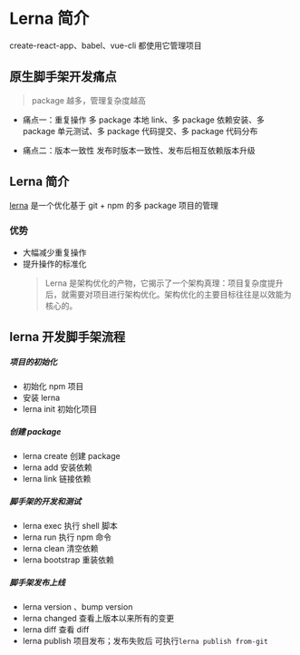 # Lerna 简介

create-react-app、babel、vue-cli 都使用它管理项目

## 原生脚手架开发痛点

> package 越多，管理复杂度越高

- 痛点一：重复操作
  多 package 本地 link、多 package 依赖安装、多 package 单元测试、多 package 代码提交、多 package 代码分布

- 痛点二：版本一致性
  发布时版本一致性、发布后相互依赖版本升级

## Lerna 简介

[lerna](https://www.lernajs.cn/) 是一个优化基于 git + npm 的多 package 项目的管理

### 优势

- 大幅减少重复操作
- 提升操作的标准化
  > Lerna 是架构优化的产物，它揭示了一个架构真理：项目复杂度提升后，就需要对项目进行架构优化。架构优化的主要目标往往是以效能为核心的。

## lerna 开发脚手架流程

##### 项目的初始化

- 初始化 npm 项目
- 安装 lerna
- lerna init 初始化项目

##### 创建 package

- lerna create 创建 package
- lerna add 安装依赖
- lerna link 链接依赖

##### 脚手架的开发和测试

- lerna exec 执行 shell 脚本
- lerna run 执行 npm 命令
- lerna clean 清空依赖
- lerna bootstrap 重装依赖

##### 脚手架发布上线

- lerna version 、bump version
- lerna changed 查看上版本以来所有的变更
- lerna diff 查看 diff
- lerna publish 项目发布；发布失败后 可执行`lerna publish from-git`
